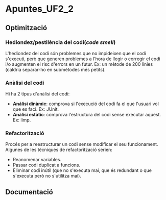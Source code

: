 # Apuntes_UF2_2
## Optimització
### Hediondez/pestilència del codi(*code smell*)
L'hediondez del codi són problemes que no impideixen que el codi s'executi, però que generen problemes a l'hora de llegir o corregir el codi i/o augmenten el risc d'errors en un futur. Ex: un mètode de 200 línies (caldria separar-ho en submètodes més petits).
### Anàlisi del codi
Hi ha 2 típus d'anàlisi del codi:
- **Análisi dinàmic**: comprova si l'execució del codi fa el que l'usuari vol que es faci. Ex: JUnit.
- **Anàlisi estàtic**: comprova l'estructura del codi sense executar aquest. Ex: limp.
### Refactorització
Procés per a reestructurar un codi sense modificar el seu funcionament. Algunes de les tècniques de refactorització serien:
- Reanomenar variables.
- Passar codi duplicat a funcions.
- Eliminar codi inútil (que no s'executa mai, que és redundant o que s'executa però no s'utilitza mai).
## Documentació
